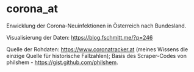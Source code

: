 # corona_at
Enwicklung der Corona-Neuinfektionen in Österreich nach Bundesland.

Visualisierung der Daten: https://blog.fschmitt.me/?p=246

Quelle der Rohdaten: https://www.coronatracker.at (meines Wissens die einzige Quelle für historische Fallzahlen);
Basis des Scraper-Codes von philshem - https://gist.github.com/philshem.
